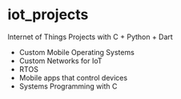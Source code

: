 # iot_projects
Internet of Things Projects with C + Python + Dart 

- Custom Mobile Operating Systems
- Custom Networks for IoT
- RTOS
- Mobile apps that control devices
- Systems Programming with C
